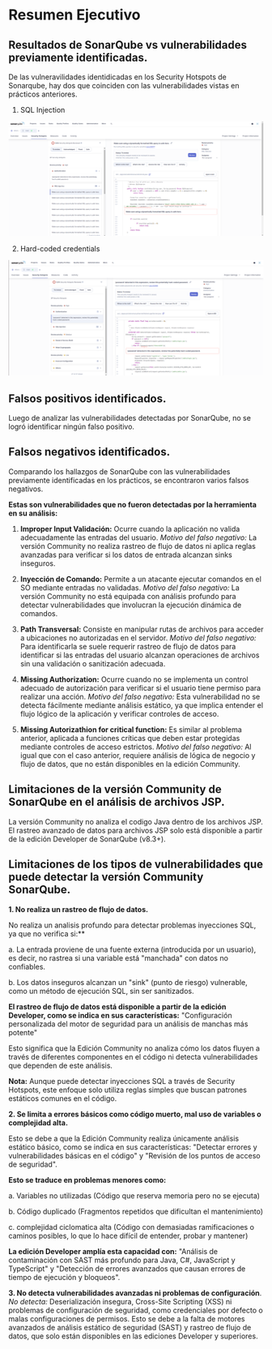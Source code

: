 # Resumen Ejecutivo

## Resultados de SonarQube vs vulnerabilidades previamente identificadas. 

De las vulneravilidades identidicadas en los Security Hotspots de Sonarqube, hay dos que coinciden con las vulnerabilidades vistas en prácticos anteriores.

1. SQL Injection

![alt text](images/sql_injection.png)

2. Hard-coded credentials

![alt text](images/hardcoded_credentials.png)


## Falsos positivos identificados.

Luego de analizar las vulnerabilidades detectadas por SonarQube, no se logró identificar ningún falso positivo.

## Falsos negativos identificados. 

Comparando los hallazgos de SonarQube con las vulnerabilidades previamente identificadas en los prácticos, se encontraron varios falsos negativos. 

**Estas son vulnerabilidades que no fueron detectadas por la herramienta en su análisis:**

1. **Improper Input Validación:** Ocurre cuando la aplicación no valida adecuadamente las entradas del usuario.
*Motivo del falso negativo:* La versión Community no realiza rastreo de flujo de datos ni aplica reglas avanzadas para verificar si los datos de entrada alcanzan sinks inseguros.

2. **Inyección  de Comando:** Permite a un atacante ejecutar comandos en el SO mediante entradas no validadas.
*Motivo del falso negativo:*
La versión Community no está equipada con análisis profundo para detectar vulnerabilidades que involucran la ejecución dinámica de comandos.

3. **Path Transversal:** Consiste en manipular rutas de archivos para acceder a ubicaciones no autorizadas en el servidor.
       *Motivo del falso negativo:*
Para identificarla se suele requerir rastreo de flujo de datos para identificar si las entradas del usuario alcanzan operaciones de archivos sin una validación o sanitización adecuada.

4. **Missing Authorization:** Ocurre cuando no se implementa un control adecuado de autorización para verificar si el usuario tiene permiso para realizar una acción.
      *Motivo del falso negativo:*
Esta vulnerabilidad no se detecta fácilmente mediante análisis estático, ya que implica entender el flujo lógico de la aplicación y verificar controles de acceso.

5. **Missing Autorizathion for critical function:** Es similar al problema anterior, aplicada a funciones críticas que deben estar protegidas mediante controles de acceso estrictos.
      *Motivo del falso negativo:*
Al igual que con el caso anterior, requiere análisis de lógica de negocio y flujo de datos, que no están disponibles en la edición Community.

## Limitaciones de la versión Community de SonarQube en el análisis de archivos JSP.  
La versión Community no analiza el codigo Java dentro de los archivos JSP. 
El rastreo avanzado de datos para archivos JSP solo está disponible a partir de la edición Developer de SonarQube (v8.3+).



## Limitaciones de los tipos de vulnerabilidades que puede detectar la versión Community SonarQube. 

**1. No realiza un rastreo de flujo de datos.**  

No realiza un analisis profundo para detectar problemas inyecciones SQL, ya que no verifica si:**

   a. La entrada proviene de una fuente externa (introducida por un usuario), es decir, no rastrea si una variable está "manchada" con datos no confiables.
   
   b. Los datos inseguros alcanzan un "sink" (punto de riesgo) vulnerable, como un método de ejecución SQL, sin ser sanitizados.

**El rastreo de flujo de datos está disponible a partir de la edición Developer, como se indica en sus características:** "Configuración personalizada del motor de seguridad para un análisis de manchas más potente"

Esto significa que la Edición Community no analiza cómo los datos fluyen a través de diferentes componentes en el código ni detecta vulnerabilidades que dependen de este análisis.

**Nota:** Aunque puede detectar inyecciones SQL a través de Security Hotspots, este enfoque solo utiliza reglas simples que buscan patrones estáticos comunes en el código. 

**2. Se limita a errores básicos como código muerto, mal uso de variables o complejidad alta.**  

Esto se debe a que la Edición Community realiza únicamente análisis estático básico, como se indica en sus características: "Detectar errores y vulnerabilidades básicas en el código" y "Revisión de los puntos de acceso de seguridad".  

**Esto se traduce en problemas menores como:**

a. Variables no utilizadas (Código que reserva memoria pero no se ejecuta)

b. Código duplicado (Fragmentos repetidos que dificultan el mantenimiento)

c. complejidad ciclomatica alta (Código con demasiadas ramificaciones o caminos posibles, lo que lo hace difícil de entender, probar y mantener)

**La edición Developer amplía esta capacidad con:**
"Análisis de contaminación con SAST más profundo para Java, C#, JavaScript y TypeScript" y "Detección de errores avanzados que causan errores de tiempo de ejecución y bloqueos".

**3. No detecta vulnerabilidades avanzadas ni problemas de configuración**.  
*No detecta:* Deserialización insegura, Cross-Site Scripting (XSS) ni problemas de configuración de seguridad, como credenciales por defecto o malas configuraciones de permisos.
Esto se debe a la falta de motores avanzados de análisis estático de seguridad (SAST) y rastreo de flujo de datos, que solo están disponibles en las ediciones Developer y superiores. 

